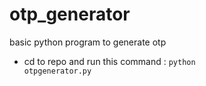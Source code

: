 # otp_generator
basic python program to generate otp
- cd to repo and run this command :
<code>python otpgenerator.py</code>
